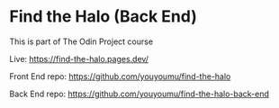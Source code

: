 # Find the Halo (Back End)

This is part of The Odin Project course

Live: https://find-the-halo.pages.dev/

Front End repo: https://github.com/youyoumu/find-the-halo

Back End repo: https://github.com/youyoumu/find-the-halo-back-end
